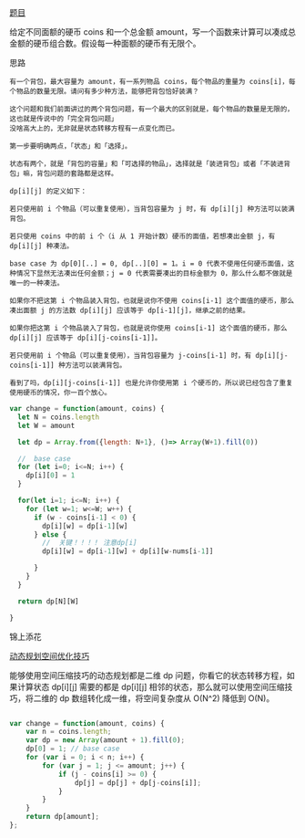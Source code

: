 [题目](https://leetcode.cn/problems/coin-change-ii/description/)


给定不同面额的硬币 coins 和一个总金额 amount，写一个函数来计算可以凑成总金额的硬币组合数。假设每一种面额的硬币有无限个。


思路

```
有一个背包，最大容量为 amount，有一系列物品 coins，每个物品的重量为 coins[i]，每个物品的数量无限。请问有多少种方法，能够把背包恰好装满？

这个问题和我们前面讲过的两个背包问题，有一个最大的区别就是，每个物品的数量是无限的，这也就是传说中的「完全背包问题」
没啥高大上的，无非就是状态转移方程有一点变化而已。

第一步要明确两点，「状态」和「选择」。

状态有两个，就是「背包的容量」和「可选择的物品」，选择就是「装进背包」或者「不装进背包」嘛，背包问题的套路都是这样。

dp[i][j] 的定义如下：

若只使用前 i 个物品（可以重复使用），当背包容量为 j 时，有 dp[i][j] 种方法可以装满背包。

若只使用 coins 中的前 i 个（i 从 1 开始计数）硬币的面值，若想凑出金额 j，有 dp[i][j] 种凑法。

base case 为 dp[0][..] = 0, dp[..][0] = 1。i = 0 代表不使用任何硬币面值，这种情况下显然无法凑出任何金额；j = 0 代表需要凑出的目标金额为 0，那么什么都不做就是唯一的一种凑法。

如果你不把这第 i 个物品装入背包，也就是说你不使用 coins[i-1] 这个面值的硬币，那么凑出面额 j 的方法数 dp[i][j] 应该等于 dp[i-1][j]，继承之前的结果。

如果你把这第 i 个物品装入了背包，也就是说你使用 coins[i-1] 这个面值的硬币，那么 dp[i][j] 应该等于 dp[i][j-coins[i-1]]。

若只使用前 i 个物品（可以重复使用），当背包容量为 j-coins[i-1] 时，有 dp[i][j-coins[i-1]] 种方法可以装满背包。

看到了吗，dp[i][j-coins[i-1]] 也是允许你使用第 i 个硬币的，所以说已经包含了重复使用硬币的情况，你一百个放心。
```

```js
var change = function(amount, coins) {
  let N = coins.length
  let W = amount

  let dp = Array.from({length: N+1}, ()=> Array(W+1).fill(0))

  //  base case
  for (let i=0; i<=N; i++) {
    dp[i][0] = 1
  }

  for(let i=1; i<=N; i++) {
    for (let w=1; w<=W; w++) {
      if (w - coins[i-1] < 0) {
        dp[i][w] = dp[i-1][w]
      } else {
        //  关键！！！！ 注意dp[i]
        dp[i][w] = dp[i-1][w] + dp[i][w-nums[i-1]]

      }
    }
  }

  return dp[N][W]

}
```
锦上添花

[动态规划空间优化技巧](https://labuladong.online/algo/dynamic-programming/space-optimization/)

能够使用空间压缩技巧的动态规划都是二维 dp 问题，你看它的状态转移方程，如果计算状态 dp[i][j] 需要的都是 dp[i][j] 相邻的状态，那么就可以使用空间压缩技巧，将二维的 dp 数组转化成一维，将空间复杂度从 O(N^2) 降低到 O(N)。

```js

var change = function(amount, coins) {
    var n = coins.length;
    var dp = new Array(amount + 1).fill(0);
    dp[0] = 1; // base case
    for (var i = 0; i < n; i++) {
        for (var j = 1; j <= amount; j++) {
            if (j - coins[i] >= 0) {
                dp[j] = dp[j] + dp[j-coins[i]];
            }
        }
    }
    return dp[amount];
};

```

